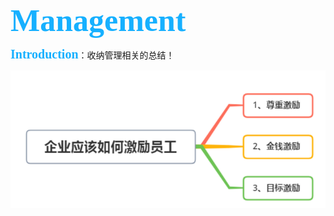 <div style="color:#16b0ff;font-size:50px;font-weight: 900;text-shadow: 5px 5px 10px var(--theme-color);font-family: 'Comic Sans MS';">Management</div>

<span style="color:#16b0ff;font-size:20px;font-weight: 900;font-family: 'Comic Sans MS';">Introduction</span>：收纳管理相关的总结！

![image-20220531101340404](images/management/image-20220531101340404.png)

